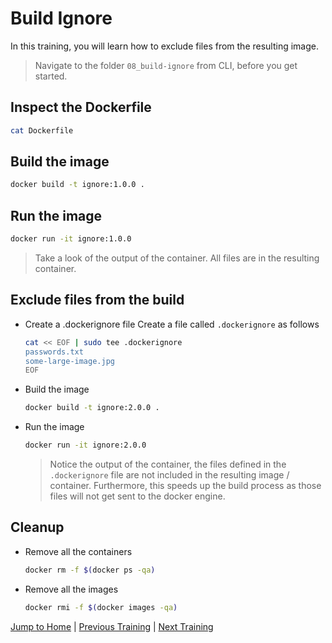 # Build Ignore

In this training, you will learn how to exclude files from the resulting image.

>Navigate to the folder `08_build-ignore` from CLI, before you get started.

## Inspect the Dockerfile

```bash
cat Dockerfile
```

## Build the image

```bash
docker build -t ignore:1.0.0 .
```

## Run the image

```bash
docker run -it ignore:1.0.0
```

>Take a look of the output of the container. All files are in the resulting container.

## Exclude files from the build

* Create a .dockerignore file
  Create a file called `.dockerignore` as follows

  ```bash
  cat << EOF | sudo tee .dockerignore 
  passwords.txt
  some-large-image.jpg
  EOF
  ```

* Build the image

  ```bash
  docker build -t ignore:2.0.0 .
  ```

* Run the image

  ```bash
  docker run -it ignore:2.0.0
  ```

  >Notice the output of the container, the files defined in the `.dockerignore` file are not included in the resulting image / container. Furthermore, this speeds up the build process as those files will not get sent to the docker engine.

## Cleanup

* Remove all the containers

  ```bash
  docker rm -f $(docker ps -qa)
  ```

* Remove all the images

  ```bash
  docker rmi -f $(docker images -qa)
  ```

[Jump to Home](../README.md) | [Previous Training](../08_dockerfile_webserver/README.md) | [Next Training](../10_entrypoint-vs-cmd/README.md)
